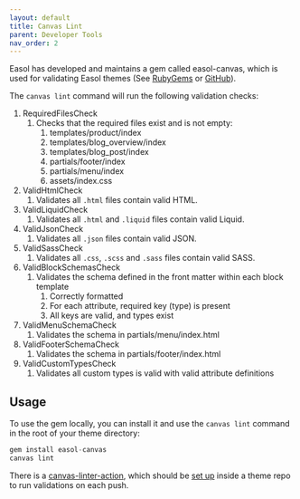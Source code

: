 ```yaml
---
layout: default
title: Canvas Lint
parent: Developer Tools
nav_order: 2
---
```


Easol has developed and maintains a gem called easol-canvas, which is used for validating Easol themes (See [RubyGems](https://rubygems.org/gems/easol-canvas) or [GitHub](https://github.com/easolhq/canvas)).

The `canvas lint` command will run the following validation checks:

1. RequiredFilesCheck
    1. Checks that the required files exist and is not empty:
        1. templates/product/index
        2. templates/blog_overview/index
        3. templates/blog_post/index
        4. partials/footer/index
        5. partials/menu/index
        6. assets/index.css
2. ValidHtmlCheck
    1. Validates all `.html` files contain valid HTML.
3. ValidLiquidCheck
    1. Validates all `.html` and `.liquid` files contain valid Liquid.
4. ValidJsonCheck
    1. Validates all `.json` files contain valid JSON.
5. ValidSassCheck
    1. Validates all `.css`, `.scss` and `.sass` files contain valid SASS.
6. ValidBlockSchemasCheck
    1. Validates the schema defined in the front matter within each block template
        1. Correctly formatted
        2. For each attribute, required key (type) is present
        3. All keys are valid, and types exist
7. ValidMenuSchemaCheck
    1. Validates the schema in partials/menu/index.html
8. ValidFooterSchemaCheck
    1. Validates the schema in partials/footer/index.html
9. ValidCustomTypesCheck
    1. Validates all custom types is valid with valid attribute definitions

## Usage

To use the gem locally, you can install it and use the `canvas lint` command in the root of your theme directory:

```jsx
gem install easol-canvas
canvas lint
```

There is a [canvas-linter-action](https://github.com/easolhq/canvas-linter-action), which should be [set up](https://github.com/easolhq/canvas-linter-action/blob/main/README.md) inside a theme repo to run validations on each push. 
